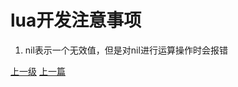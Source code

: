 # lua开发注意事项
1. nil表示一个无效值，但是对nil进行运算操作时会报错







































[上一级](base.md)
[上一篇](lua_CartesianProduct.md)
